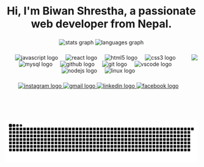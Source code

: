 <br clear="both">

<h1 align="center">Hi, I'm Biwan Shrestha, a passionate web developer from Nepal.</h1>

###

<div align="center">
  <img src="https://github-readme-stats.vercel.app/api?username=biwanshrestha14&hide_title=false&hide_rank=false&show_icons=true&include_all_commits=true&count_private=true&disable_animations=false&theme=dracula&locale=en&hide_border=false" height="150" alt="stats graph"  />
  <img src="https://github-readme-stats.vercel.app/api/top-langs?username=biwanshrestha14&locale=en&hide_title=false&layout=compact&card_width=320&langs_count=5&theme=dracula&hide_border=false" height="150" alt="languages graph"  />
</div>

###

<img align="right" height="150" src="https://scontent.fktm21-1.fna.fbcdn.net/v/t39.30808-6/322711945_848573013062552_3872253244800579680_n.jpg?_nc_cat=104&ccb=1-7&_nc_sid=a5f93a&_nc_eui2=AeGZz2D8PvUI1NVZEeiHWcqCfz_a63X3MkN_P9rrdfcyQzIMRxRxxmGyUMgerMyDHkWx4kRSN9e_XFKwUEYnfHTT&_nc_ohc=N4hg_kg1t0UQ7kNvgGefc5M&_nc_zt=23&_nc_ht=scontent.fktm21-1.fna&_nc_gid=AONhqg71b5RxCb5I0Srw1iS&oh=00_AYDImBU9nJb6zF69QdDAUT0CdjLGeP42w-QjJZ9BNENvfg&oe=676DD197"  />

###

<div align="center">
  <img src="https://cdn.jsdelivr.net/gh/devicons/devicon/icons/javascript/javascript-original.svg" height="30" alt="javascript logo"  />
  <img width="12" />
  <img src="https://cdn.jsdelivr.net/gh/devicons/devicon/icons/react/react-original.svg" height="30" alt="react logo"  />
  <img width="12" />
  <img src="https://cdn.jsdelivr.net/gh/devicons/devicon/icons/html5/html5-original.svg" height="30" alt="html5 logo"  />
  <img width="12" />
  <img src="https://cdn.jsdelivr.net/gh/devicons/devicon/icons/css3/css3-original.svg" height="30" alt="css3 logo"  />
  <img width="12" />
  <img src="https://cdn.jsdelivr.net/gh/devicons/devicon/icons/mysql/mysql-original.svg" height="30" alt="mysql logo"  />
  <img width="12" />
  <img src="https://cdn.jsdelivr.net/gh/devicons/devicon/icons/github/github-original.svg" height="30" alt="github logo"  />
  <img width="12" />
  <img src="https://cdn.jsdelivr.net/gh/devicons/devicon/icons/git/git-original.svg" height="30" alt="git logo"  />
  <img width="12" />
  <img src="https://cdn.jsdelivr.net/gh/devicons/devicon/icons/vscode/vscode-original.svg" height="30" alt="vscode logo"  />
  <img width="12" />
  <img src="https://cdn.jsdelivr.net/gh/devicons/devicon/icons/nodejs/nodejs-original.svg" height="30" alt="nodejs logo"  />
  <img width="12" />
  <img src="https://cdn.jsdelivr.net/gh/devicons/devicon/icons/linux/linux-original.svg" height="30" alt="linux logo"  />
</div>

###

<div align="center">
  <a href="https://www.instagram.com/seekingwisdom.biwan/" target="_blank">
    <img src="https://img.shields.io/static/v1?message=Instagram&logo=instagram&label=&color=E4405F&logoColor=white&labelColor=&style=for-the-badge" height="35" alt="instagram logo"  />
  </a>
  <a href="biwanshrestha77@gmail.com" target="_blank">
    <img src="https://img.shields.io/static/v1?message=Gmail&logo=gmail&label=&color=D14836&logoColor=white&labelColor=&style=for-the-badge" height="35" alt="gmail logo"  />
  </a>
  <a href="https://www.linkedin.com/in/biwan-shrestha-0571142a1/" target="_blank">
    <img src="https://img.shields.io/static/v1?message=LinkedIn&logo=linkedin&label=&color=0077B5&logoColor=white&labelColor=&style=for-the-badge" height="35" alt="linkedin logo"  />
  </a>
  <a href="https://www.facebook.com/biwan.shrestha.50" target="_blank">
    <img src="https://img.shields.io/static/v1?message=Facebook&logo=facebook&label=&color=1877F2&logoColor=white&labelColor=&style=for-the-badge" height="35" alt="facebook logo"  />
  </a>
</div>

###

<br clear="both">



###
<picture>
  <source media="(prefers-color-scheme: dark)" srcset="https://raw.githubusercontent.com/biwanshrestha14/biwanshrestha14/output/github-snake-dark.svg" />
  <source media="(prefers-color-scheme: light)" srcset="https://raw.githubusercontent.com/biwanshrestha14/biwanshrestha14/output/github-snake.svg" />
  <img alt="github-snake" src="https://raw.githubusercontent.com/biwanshrestha14/biwanshrestha14/output/github-snake.svg" />
</picture>
